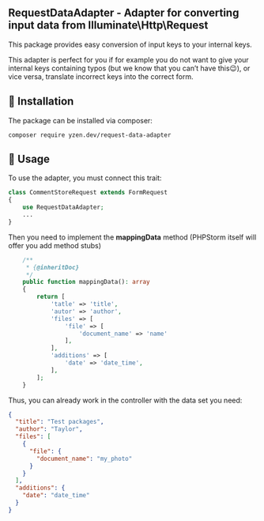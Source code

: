 ## RequestDataAdapter - Adapter for converting input data from Illuminate\Http\Request
This package provides easy conversion of input keys to your internal keys.

This adapter is perfect for you if for example you do not want to give your internal keys containing typos (but we know that you can’t have this😉), or vice versa, translate incorrect keys into the correct form.

## :scroll: **Installation**
The package can be installed via composer:
```
composer require yzen.dev/request-data-adapter
```

## :scroll: **Usage**
To use the adapter, you must connect this trait:
```php
class CommentStoreRequest extends FormRequest
{
    use RequestDataAdapter;
    ...
}
```
Then you need to implement the **mappingData** method (PHPStorm itself will offer you add method stubs)

```php
    /**
     * {@inheritDoc}
     */
    public function mappingData(): array
    {
        return [
            'tatle' => 'title',
            'autor' => 'author',
            'files' => [
                'file' => [
                    'document_name' => 'name'
                ],
            ],
            'additions' => [
                'date' => 'date_time',
            ],
        ];
    }
```

Thus, you can already work in the controller with the data set you need:

```json
{
  "title": "Test packages",
  "author": "Taylor",
  "files": [
    {
      "file": {
        "document_name": "my_photo"
      }
    }
  ],
  "additions": {
    "date": "date_time"
  }
}
```

